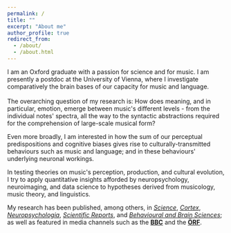 ```yaml
---
permalink: /
title: ""
excerpt: "About me"
author_profile: true
redirect_from: 
  - /about/
  - /about.html
---
```


I am an Oxford graduate with a passion for science and for music. I am presently a postdoc at the University of Vienna, where I investigate comparatively the brain bases of our capacity for music and language.
<br/><br/>
The overarching question of my research is: How does meaning, and in particular, emotion, emerge between music's different levels - from the individual notes' spectra, all the way to the syntactic abstractions required for the comprehension of large-scale musical form? 
&nbsp;
&nbsp;

Even more broadly, I am interested in how the sum of our perceptual predispositions and cognitive biases gives rise to culturally-transmitted behaviours such as music and language; and in these behaviours' underlying neuronal workings.

In testing theories on music's perception, production, and cultural evolution, I try to apply quantitative insights afforded by neuropsychology, neuroimaging, and data science to hypotheses derived from musicology, music theory, and linguistics.

My research has been published, among others, in [*Science*](https://science.sciencemag.org/content/366/6468/944), [*Cortex*](https://www.sciencedirect.com/science/article/pii/S0010945218303356?via%3Dihub), [*Neuropsychologia*](https://www.sciencedirect.com/science/article/pii/S0028393215302682), [*Scientific Reports*](https://www.nature.com/articles/s41598-018-35873-8), and [*Behavioural and Brain Sciences*](https://www.cambridge.org/core/journals/behavioral-and-brain-sciences/article/dynamic-hierarchical-cognition-music-and-language-demand-further-types-of-abstracta/2A06A50DAF15EBCC9918B86715178E01); as well as featured in media channels such as the [**BBC**](http://news.bbc.co.uk/today/hi/today/newsid_9687000/9687032.stm) and the [**ÖRF**](https://science.orf.at/v2/stories/2994714/).
